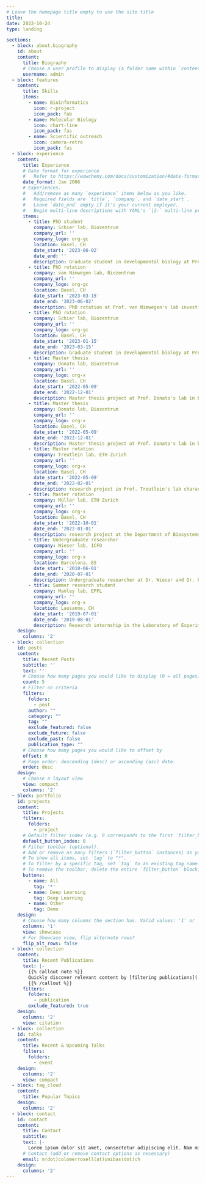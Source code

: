 ```yaml
---
# Leave the homepage title empty to use the site title
title:
date: 2022-10-24
type: landing

sections:
  - block: about.biography
    id: about
    content:
      title: Biography
      # Choose a user profile to display (a folder name within `content/authors/`)
      username: admin
  - block: features
    content:
      title: Skills
      items:
        - name: Bioinformatics
          icon: r-project
          icon_pack: fab
        - name: Molecular Biology
          icon: chart-line
          icon_pack: fas
        - name: Scientific outreach
          icon: camera-retro
          icon_pack: fas
  - block: experience
    content:
      title: Experience
      # Date format for experience
      #   Refer to https://wowchemy.com/docs/customization/#date-format
      date_format: Jan 2006
      # Experiences.
      #   Add/remove as many `experience` items below as you like.
      #   Required fields are `title`, `company`, and `date_start`.
      #   Leave `date_end` empty if it's your current employer.
      #   Begin multi-line descriptions with YAML's `|2-` multi-line prefix.
      items:
        - title: PhD student
          company: Schier lab, Biozentrum
          company_url: ''
          company_logo: org-gc
          location: Basel, CH
          date_start: '2023-06-02'
          date_end: ''
          description: Graduate student in developmental biology at Prof. Schier's lab.
        - title: PhD rotation
          company: van Nimwegen lab, Biozentrum
          company_url: ''
          company_logo: org-gc
          location: Basel, CH
          date_start: '2023-03-15'
          date_end: '2023-06-02'
          description: PhD rotation at Prof. van Nimwegen's lab investigating promoter-enhancer interactoins.
        - title: PhD rotation
          company: Schier lab, Biozentrum
          company_url: ''
          company_logo: org-gc
          location: Basel, CH
          date_start: '2023-01-15'
          date_end: '2023-03-15'
          description: Graduate student in developmental biology at Prof. Schier's lab studying gene regulatory networks of early zebrafish embryogenesis.
        - title: Master thesis
          company: Donato lab, Biozentrum
          company_url: ''
          company_logo: org-x
          location: Basel, CH
          date_start: '2022-05-09'
          date_end: '2022-12-01'
          description: Master thesis project at Prof. Donato's lab in brain-machine interfaces on rodents using 2-photon imaging.
        - title: Master thesis
          company: Donato lab, Biozentrum
          company_url: ''
          company_logo: org-x
          location: Basel, CH
          date_start: '2022-05-09'
          date_end: '2022-12-01'
          description: Master thesis project at Prof. Donato's lab in brain-machine interfaces on rodents using 2-photon imaging.
        - title: Master rotation
          company: Treutlein lab, ETH Zurich
          company_url: ''
          company_logo: org-x
          location: Basel, CH
          date_start: '2022-05-09'
          date_end: '2022-02-01'
          description: research project in Prof. Treutlein's lab characterizing cerebral organoids through image analysis.
        - title: Master rotation
          company: Müller lab, ETH Zurich
          company_url: ''
          company_logo: org-x
          location: Basel, CH
          date_start: '2022-10-01'
          date_end: '2022-01-01'
          description: research project at the Department of Biosystems Science and Engineering in Prof. D.J. Müller's biophysics group where I used atomic force microscopy to study cell adhesion.
        - title: Undergraduate researcher
          company: Wieser lab, ICFO
          company_url: ''
          company_logo: org-x
          location: Barcelona, ES
          date_start: '2018-06-01'
          date_end: '2020-07-01'
          description: Undergraduate researcher at Dr. Wieser and Dr. Ruprecht labs working on cell migration.
        - title: Summer research student
          company: Manley lab, EPFL
          company_url: ''
          company_logo: org-x
          location: Lausanne, CH
          date_start: '2019-07-01'
          date_end: '2019-08-01'
          description: Research internship in the Laboratory of Experimental Biophysics from Prof. Manley. Granted by the EPFL Life Sciences Summer Research Program.
    design:
      columns: '2'
  - block: collection
    id: posts
    content:
      title: Recent Posts
      subtitle: ''
      text: ''
      # Choose how many pages you would like to display (0 = all pages)
      count: 5
      # Filter on criteria
      filters:
        folders:
          - post
        author: ""
        category: ""
        tag: ""
        exclude_featured: false
        exclude_future: false
        exclude_past: false
        publication_type: ""
      # Choose how many pages you would like to offset by
      offset: 0
      # Page order: descending (desc) or ascending (asc) date.
      order: desc
    design:
      # Choose a layout view
      view: compact
      columns: '2'
  - block: portfolio
    id: projects
    content:
      title: Projects
      filters:
        folders:
          - project
      # Default filter index (e.g. 0 corresponds to the first `filter_button` instance below).
      default_button_index: 0
      # Filter toolbar (optional).
      # Add or remove as many filters (`filter_button` instances) as you like.
      # To show all items, set `tag` to "*".
      # To filter by a specific tag, set `tag` to an existing tag name.
      # To remove the toolbar, delete the entire `filter_button` block.
      buttons:
        - name: All
          tag: '*'
        - name: Deep Learning
          tag: Deep Learning
        - name: Other
          tag: Demo
    design:
      # Choose how many columns the section has. Valid values: '1' or '2'.
      columns: '1'
      view: showcase
      # For Showcase view, flip alternate rows?
      flip_alt_rows: false
  - block: collection
    content:
      title: Recent Publications
      text: |-
        {{% callout note %}}
        Quickly discover relevant content by [filtering publications](./publication/).
        {{% /callout %}}
      filters:
        folders:
          - publication
        exclude_featured: true
    design:
      columns: '2'
      view: citation
  - block: collection
    id: talks
    content:
      title: Recent & Upcoming Talks
      filters:
        folders:
          - event
    design:
      columns: '2'
      view: compact
  - block: tag_cloud
    content:
      title: Popular Topics
    design:
      columns: '2'
  - block: contact
    id: contact
    content:
      title: Contact
      subtitle:
      text: |-
        Lorem ipsum dolor sit amet, consectetur adipiscing elit. Nam mi diam, venenatis ut magna et, vehicula efficitur enim.
      # Contact (add or remove contact options as necessary)
      email: m(dot)colomerrosell(at)unibas(dot)ch
    design:
      columns: '2'
---
```

